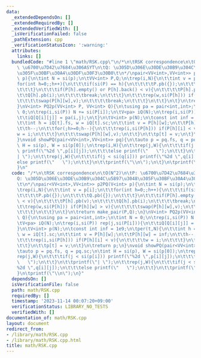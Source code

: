 ```yaml
---
data:
  _extendedDependsOn: []
  _extendedRequiredBy: []
  _extendedVerifiedWith: []
  _isVerificationFailed: false
  _pathExtension: cpp
  _verificationStatusIcon: ':warning:'
  attributes:
    links: []
  bundledCode: "#line 1 \"math/RSK.cpp\"\n/*\n\tRSK correspondence\n\tO(N^2)\n\tP:\
    \ \u6700\u7D42\u7684\u306ASYT\n\tQ: \u305D\u306E\u30DE\u30B9\u304C\u5897\u3048\
    \u305F\u30BF\u30A4\u30DF\u30F3\u30B0\t\n*/\npair<VV<int>,VV<int>> p2PQ(V<int>\
    \ p){\n\tint N = si(p);\n\tVV<int> P,Q;\n\trep(i,N){\n\t\tint v = p[i];\n\t\t\
    for(int h=0;;h++){\n\t\t\tif(si(P) == h){\n\t\t\t\tP.pb({});\n\t\t\t\tQ.pb({});\n\
    \t\t\t}\n\t\t\tif(P[h].empty() or P[h].back() < v){\n\t\t\t\tP[h].pb(v);\n\t\t\
    \t\tQ[h].pb(i);\n\t\t\t\tbreak;\n\t\t\t}\n\t\t\trep(w,si(P[h])) if(P[h][w] > v){\n\
    \t\t\t\tswap(P[h][w],v);\n\t\t\t\tbreak;\n\t\t\t}\n\t\t}\n\t}\n\treturn make_pair(P,Q);\n\
    }\nV<int> PQ2p(VV<int> P, VV<int> Q){\n\tusing pa = pair<int,int>;\n\tint N =\
    \ 0;\n\trep(i,si(P)) N += si(P[i]);\n\tV<pa> iQ(N);\n\trep(i,si(P)) rep(j,si(P[i])){\n\
    \t\tiQ[Q[i][j]] = pa(i,j);\n\t}\n\tV<int> p(N);\n\tconst int inf = 1e9;\n\tper(t,N){\n\
    \t\tint h = iQ[t].fs, w = iQ[t].sc;\n\t\tint v = P[h][w];\n\t\tP[h][w] = inf;\n\
    \t\th--;\n\t\tfor(;h>=0;h--){\n\t\t\trep(i,si(P[h])) if(P[h][i] < v){\n\t\t\t\t\
    w = i;\n\t\t\t}\n\t\t\tswap(P[h][w],v);\n\t\t}\n\t\tp[t] = v;\n\t}\n\treturn p;\n\
    }\nvoid showPQ(pair<VV<int>,VV<int>> pq){\n\tauto p = pq.fs, q = pq.sc;\n\tint\
    \ H = si(p), W = si(p[0]);\n\trep(i,H){\n\t\trep(j,W){\n\t\t\tif(j < si(p[i]))\
    \ printf(\"%2d \",p[i][j]);\n\t\t\telse printf(\"   \");\n\t\t}\n\t\tprintf(\"\
    | \");\n\t\trep(j,W){\n\t\t\tif(j < si(q[i])) printf(\"%2d \",q[i][j]);\n\t\t\t\
    else printf(\"   \");\n\t\t}\n\t\tprintf(\"\\n\");\n\t}\n\tprintf(\"\\n\");\n\
    }\n"
  code: "/*\n\tRSK correspondence\n\tO(N^2)\n\tP: \u6700\u7D42\u7684\u306ASYT\n\t\
    Q: \u305D\u306E\u30DE\u30B9\u304C\u5897\u3048\u305F\u30BF\u30A4\u30DF\u30F3\u30B0\
    \t\n*/\npair<VV<int>,VV<int>> p2PQ(V<int> p){\n\tint N = si(p);\n\tVV<int> P,Q;\n\
    \trep(i,N){\n\t\tint v = p[i];\n\t\tfor(int h=0;;h++){\n\t\t\tif(si(P) == h){\n\
    \t\t\t\tP.pb({});\n\t\t\t\tQ.pb({});\n\t\t\t}\n\t\t\tif(P[h].empty() or P[h].back()\
    \ < v){\n\t\t\t\tP[h].pb(v);\n\t\t\t\tQ[h].pb(i);\n\t\t\t\tbreak;\n\t\t\t}\n\t\
    \t\trep(w,si(P[h])) if(P[h][w] > v){\n\t\t\t\tswap(P[h][w],v);\n\t\t\t\tbreak;\n\
    \t\t\t}\n\t\t}\n\t}\n\treturn make_pair(P,Q);\n}\nV<int> PQ2p(VV<int> P, VV<int>\
    \ Q){\n\tusing pa = pair<int,int>;\n\tint N = 0;\n\trep(i,si(P)) N += si(P[i]);\n\
    \tV<pa> iQ(N);\n\trep(i,si(P)) rep(j,si(P[i])){\n\t\tiQ[Q[i][j]] = pa(i,j);\n\t\
    }\n\tV<int> p(N);\n\tconst int inf = 1e9;\n\tper(t,N){\n\t\tint h = iQ[t].fs,\
    \ w = iQ[t].sc;\n\t\tint v = P[h][w];\n\t\tP[h][w] = inf;\n\t\th--;\n\t\tfor(;h>=0;h--){\n\
    \t\t\trep(i,si(P[h])) if(P[h][i] < v){\n\t\t\t\tw = i;\n\t\t\t}\n\t\t\tswap(P[h][w],v);\n\
    \t\t}\n\t\tp[t] = v;\n\t}\n\treturn p;\n}\nvoid showPQ(pair<VV<int>,VV<int>> pq){\n\
    \tauto p = pq.fs, q = pq.sc;\n\tint H = si(p), W = si(p[0]);\n\trep(i,H){\n\t\t\
    rep(j,W){\n\t\t\tif(j < si(p[i])) printf(\"%2d \",p[i][j]);\n\t\t\telse printf(\"\
    \   \");\n\t\t}\n\t\tprintf(\"| \");\n\t\trep(j,W){\n\t\t\tif(j < si(q[i])) printf(\"\
    %2d \",q[i][j]);\n\t\t\telse printf(\"   \");\n\t\t}\n\t\tprintf(\"\\n\");\n\t\
    }\n\tprintf(\"\\n\");\n}"
  dependsOn: []
  isVerificationFile: false
  path: math/RSK.cpp
  requiredBy: []
  timestamp: '2023-11-14 00:07:20+09:00'
  verificationStatus: LIBRARY_NO_TESTS
  verifiedWith: []
documentation_of: math/RSK.cpp
layout: document
redirect_from:
- /library/math/RSK.cpp
- /library/math/RSK.cpp.html
title: math/RSK.cpp
---
```

